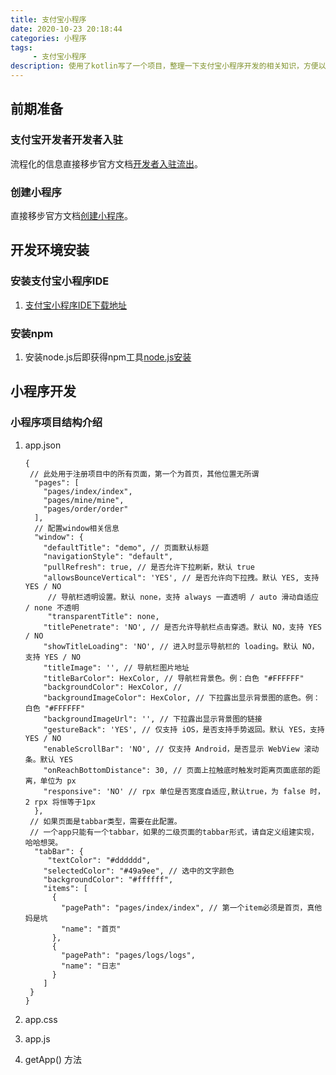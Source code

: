 ```yaml
---
title: 支付宝小程序
date: 2020-10-23 20:18:44
categories: 小程序
tags:
     - 支付宝小程序
description: 使用了kotlin写了一个项目，整理一下支付宝小程序开发的相关知识，方便以后温习。
---
```


## 前期准备
### 支付宝开发者开发者入驻
流程化的信息直接移步官方文档[开发者入驻流出](https://opendocs.alipay.com/mini/introduce/register)。

### 创建小程序
直接移步官方文档[创建小程序](https://opendocs.alipay.com/mini/introduce/create)。

## 开发环境安装

### 安装支付宝小程序IDE

1. [支付宝小程序IDE下载地址](https://opendocs.alipay.com/mini/ide/download)

### 安装npm

1. 安装node.js后即获得npm工具[node.js安装](https://nodejs.org/zh-cn/)

## 小程序开发

### 小程序项目结构介绍

1. app.json

   ```
   {
   	// 此处用于注册项目中的所有页面，第一个为首页，其他位置无所谓
     "pages": [
       "pages/index/index",
       "pages/mine/mine",
       "pages/order/order"
     ],
     // 配置window相关信息
     "window": {
       "defaultTitle": "demo", // 页面默认标题
       "navigationStyle": "default",
       "pullRefresh": true, // 是否允许下拉刷新，默认 true
       "allowsBounceVertical": 'YES', // 是否允许向下拉拽。默认 YES, 支持 YES / NO
   		// 导航栏透明设置。默认 none，支持 always 一直透明 / auto 滑动自适应 / none 不透明
   		"transparentTitle": none, 
       "titlePenetrate": 'NO', // 是否允许导航栏点击穿透。默认 NO，支持 YES / NO 
       "showTitleLoading": 'NO', // 进入时显示导航栏的 loading。默认 NO，支持 YES / NO
       "titleImage": '', // 导航栏图片地址
       "titleBarColor": HexColor, // 导航栏背景色。例：白色 "#FFFFFF"
       "backgroundColor": HexColor, // 
       "backgroundImageColor": HexColor, // 下拉露出显示背景图的底色。例：白色 "#FFFFFF"
       "backgroundImageUrl": '', // 下拉露出显示背景图的链接
       "gestureBack": 'YES', // 仅支持 iOS，是否支持手势返回。默认 YES，支持 YES / NO
       "enableScrollBar": 'NO', // 仅支持 Android，是否显示 WebView 滚动条。默认 YES 
       "onReachBottomDistance": 30, // 页面上拉触底时触发时距离页面底部的距离，单位为 px
       "responsive": 'NO' // rpx 单位是否宽度自适应,默认true，为 false 时，2 rpx 将恒等于1px
     },
   	// 如果页面是tabbar类型，需要在此配置。
   	// 一个app只能有一个tabbar，如果的二级页面的tabbar形式，请自定义组建实现，哈哈想哭。
     "tabBar": {
     	"textColor": "#dddddd",
       "selectedColor": "#49a9ee", // 选中的文字颜色
       "backgroundColor": "#ffffff",
       "items": [
         {
           "pagePath": "pages/index/index", // 第一个item必须是首页，真他妈是坑
           "name": "首页"
         },
         {
           "pagePath": "pages/logs/logs",
           "name": "日志"
         }
       ]
   	}
   }
   ```

   

2. app.css

3. app.js

4. getApp() 方法





